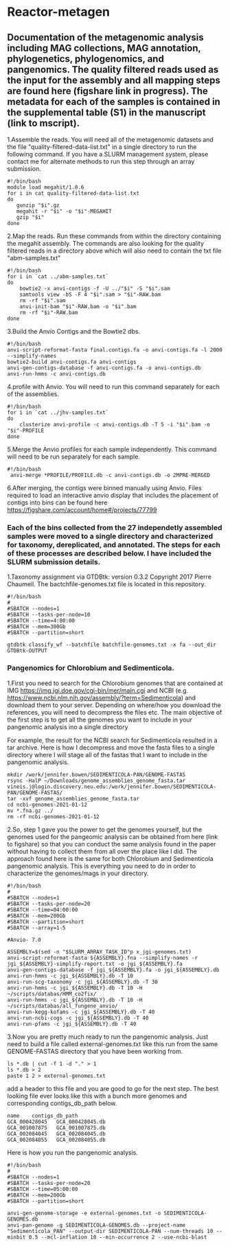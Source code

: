 # Reactor-metagen
## Documentation of the metagenomic analysis including MAG collections, MAG annotation, phylogenetics, phylogenomics, and pangenomics. The quality filtered reads used as the input for the assembly and all mapping steps are found here (figshare link in progress). The metadata for each of the samples is contained in the supplemental table (S1) in the manuscript (link to mscript).

1.Assemble the reads. You will need all of the metagenomic datasets and the file "quality-filtered-data-list.txt" in a single directory to run the following command. If you have a SLURM management system, please contact me for alternate methods to run this step through an array submission.
     
    #!/bin/bash
    module load megahit/1.0.6
    for i in cat quality-filtered-data-list.txt
    do
       gunzip "$i".gz
       megahit -r "$i" -o "$i"-MEGAHIT
       gzip "$i"
    done
    
2.Map the reads. Run these commands from within the directory containing the megahit assembly. The commands are also looking for the quality filtered reads in a directory above which will also need to contain the txt file "abm-samples.txt"
    
    #!/bin/bash
    for i in `cat ../abm-samples.txt`
    do
        bowtie2 -x anvi-contigs -f -U ../"$i" -S "$i".sam
        samtools view -bS -F 4 "$i".sam > "$i"-RAW.bam
        rm -rf "$i".sam
        anvi-init-bam "$i"-RAW.bam -o "$i".bam
        rm -rf "$i"-RAW.bam
    done

3.Build the Anvio Contigs and the Bowtie2 dbs.

    #!/bin/bash
    anvi-script-reformat-fasta final.contigs.fa -o anvi-contigs.fa -l 2000 --simplify-names
    bowtie2-build anvi-contigs.fa anvi-contigs
    anvi-gen-contigs-database -f anvi-contigs.fa -o anvi-contigs.db
    anvi-run-hmms -c anvi-contigs.db
     
4.profile with Anvio. You will need to run this command separately for each of the assemblies. 

    #!/bin/bash
    for i in `cat ../jhv-samples.txt`
    do
        clusterize anvi-profile -c anvi-contigs.db -T 5 -i "$i".bam -o "$i"-PROFILE
    done  
    
5.Merge the Anvio profiles for each sample independently. This command will need to be run separately for each sample.  

    #!/bin/bash
     anvi-merge *PROFILE/PROFILE.db -c anvi-contigs.db -o 2MPRE-MERGED
     
6.After merging, the contigs were binned manually using Anvio. Files required to load an interactive anvio display that includes the placement of contigs into bins can be found here https://figshare.com/account/home#/projects/77799

### Each of the bins collected from the 27 independetly assembled samples were moved to a single directory and characterized for taxonomy, dereplicated, and annotated. The steps for each of these processes are described below. I have included the SLURM submission details.

1.Taxonomy assignment via GTDBtk: version 0.3.2 Copyright 2017 Pierre Chaumeil. The bactchfile-genomes.txt file is located in this repository. 

    #!/bin/bash
    #
    #SBATCH --nodes=1
    #SBATCH --tasks-per-node=10
    #SBATCH --time=4:00:00
    #SBATCH --mem=300Gb
    #SBATCH --partition=short

    gtdbtk classify_wf --batchfile batchfile-genomes.txt -x fa --out_dir GTDBtk-OUTPUT
    
### Pangenomics for Chlorobium and Sedimenticola.

1.First you need to search for the Chlorobium genomes that are contained at IMG https://img.jgi.doe.gov/cgi-bin/mer/main.cgi and NCBI (e.g. https://www.ncbi.nlm.nih.gov/assembly/?term=Sedimenticola)
and download them to your server. Depending on where/how you download the references, you will need to decompress the files etc. The main objective of the first step is to get all the genomes you want to include in your pangenomic analysis ino a single directory

For example, the result for the NCBI search for Sedimenticola resulted in a tar archive. Here is how I decompress and move the fasta files to a single directory where I will stage all of the fastas that I want to include in the pangenomic analysis.

    mkdir /work/jennifer.bowen/SEDIMENTICOLA-PAN/GENOME-FASTAS
    rsync -HalP ~/Downloads/genome_assemblies_genome_fasta.tar vineis.j@login.discovery.neu.edu:/work/jennifer.bowen/SEDIMENTICOLA-PAN/GENOME-FASTAS/
    tar -xvf genome_assemblies_genome_fasta.tar
    cd ncbi-genomes-2021-01-12
    mv *.fna.gz ../
    rm -rf ncbi-genomes-2021-01-12
    
2.So, step 1 gave you the power to get the genomes yourself, but the genomes used for the pangeomic analysis can be obtained from here (link to figshare) so that you can conduct the same analysis found in the paper without having to collect them from all over the place like I did. The approach found here is the same for both Chlorobium and Sedimenticola pangenomic analysis. This is everything you need to do in order to characterize the genomes/mags in your directory.

    #!/bin/bash
    #
    #SBATCH --nodes=1
    #SBATCH --tasks-per-node=20
    #SBATCH --time=04:00:00
    #SBATCH --mem=200Gb
    #SBATCH --partition=short
    #SBATCH --array=1-5

    #Anvio- 7.0

    ASSEMBLY=$(sed -n "$SLURM_ARRAY_TASK_ID"p x_jgi-genomes.txt)
    anvi-script-reformat-fasta ${ASSEMBLY}.fna --simplify-names -r jgi_${ASSEMBLY}-simplify-report.txt -o jgi_${ASSEMBLY}.fa
    anvi-gen-contigs-database -f jgi_${ASSEMBLY}.fa -o jgi_${ASSEMBLY}.db
    anvi-run-hmms -c jgi_${ASSEMBLY}.db -T 10
    anvi-run-scg-taxonomy -c jgi_${ASSEMBLY}.db -T 30
    anvi-run-hmms -c jgi_${ASSEMBLY}.db -T 10 -H ~/scripts/databas/HMM_co2fix/
    anvi-run-hmms -c jgi_${ASSEMBLY}.db -T 10 -H ~/scripts/databas/all_fungene_anvio/
    anvi-run-kegg-kofams -c jgi_${ASSEMBLY}.db -T 40
    anvi-run-ncbi-cogs -c jgi_${ASSEMBLY}.db -T 40
    anvi-run-pfams -c jgi_${ASSEMBLY}.db -T 40
    
3.Now you are pretty much ready to run the pangenomic analysis. Just need to build a file called external-genomes.txt like this
run from the same GENOME-FASTAS directory that you have been working from.

    ls *.db | cut -f 1 -d "." > 1
    ls *.db > 2
    paste 1 2 > external-genomes.txt
    
add a header to this file and you are good to go for the next step.  The best looking file ever looks like this with a bunch more genomes and corresponding contigs_db_path below.  

    name    contigs_db_path
    GCA_000428045	GCA_000428045.db
    GCA_001007875	GCA_001007875.db
    GCA_002084045	GCA_002084045.db
    GCA_002084055	GCA_002084055.db

Here is how you run the pangenomic analysis.

    #!/bin/bash
    #
    #SBATCH --nodes=1
    #SBATCH --tasks-per-node=20
    #SBATCH --time=05:00:00
    #SBATCH --mem=200Gb
    #SBATCH --partition=short

    anvi-gen-genome-storage -e external-genomes.txt -o SEDIMENTICOLA-GENOMES.db
    anvi-pan-genome -g SEDIMENTICOLA-GENOMES.db --project-name "Sedimenticola_PAN" --output-dir SEDIMENTICOLA-PAN --num-threads 10 --minbit 0.5 --mcl-inflation 10 --min-occurrence 2 --use-ncbi-blast





